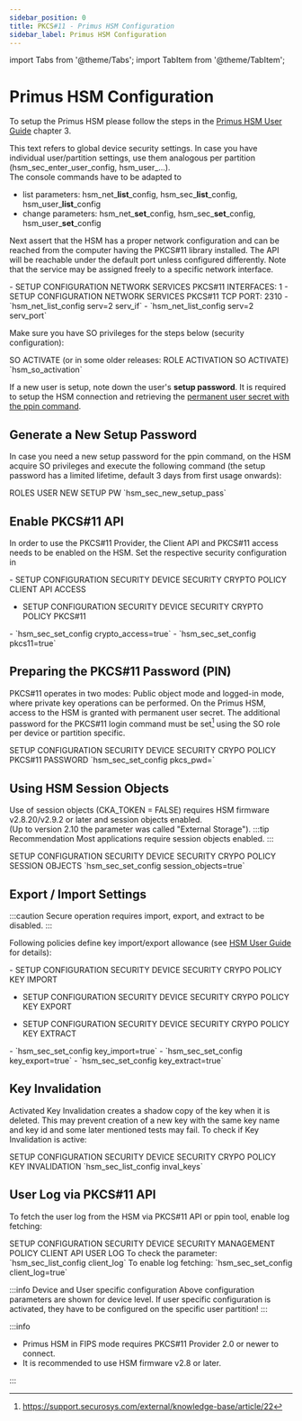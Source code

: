 ```yaml
---
sidebar_position: 0
title: PKCS#11 - Primus HSM Configuration
sidebar_label: Primus HSM Configuration
---
```


import Tabs from '@theme/Tabs';
import TabItem from '@theme/TabItem';

# Primus HSM Configuration

To setup the Primus HSM please follow the steps in the [Primus HSM User
Guide][hsm-guide] chapter 3.

This text refers to global device security settings. In case you
have individual user/partition settings, use them analogous per
partition (hsm\_sec\_enter\_user\_config, hsm_user\_\...).\
The console commands have to be adapted to

-   list parameters: hsm_net\_**list**\_config,
    hsm_sec\_**list**\_config, hsm_user\_**list**\_config
-   change parameters: hsm_net\_**set**\_config,
    hsm_sec\_**set**\_config, hsm_user\_**set**\_config

Next assert that the HSM has a proper network configuration and can be
reached from the computer having the PKCS#11 library installed. The API
will be reachable under the default port unless configured differently.
Note that the service may be assigned freely to a specific network
interface.

<Tabs groupId="ui">
<TabItem value="device" label="Device user interface" default>
- SETUP <IconNavNext/> CONFIGURATION <IconNavNext/> NETWORK <IconNavNext/> SERVICES <IconNavNext/> PKCS#11 <IconNavNext/> INTERFACES: 1  
- SETUP <IconNavNext/> CONFIGURATION <IconNavNext/> NETWORK <IconNavNext/> SERVICES <IconNavNext/> PKCS#11 <IconNavNext/> TCP PORT: 2310
</TabItem>
<TabItem value="console" label="Console interface">
- `hsm_net_list_config serv=2 serv_if`  
- `hsm_net_list_config serv=2 serv_port`
</TabItem>
</Tabs>

Make sure you have SO privileges for the steps below (security
configuration):

<Tabs groupId="ui">
<TabItem value="device" label="Device user interface" default>
SO ACTIVATE  
(or in some older releases: ROLE ACTIVATION <IconNavNext/> SO ACTIVATE)
</TabItem>
<TabItem value="console" label="Console interface">
`hsm_so_activation`
</TabItem>
</Tabs>

If a new user is setup, note down the user's **setup password**. It is
required to setup the HSM connection and retrieving the [permanent user
secret with the ppin command][permanent-secret].

## Generate a New Setup Password

In case you need a new setup password for the ppin command, on the HSM
acquire SO privileges and execute the following command (the setup
password has a limited lifetime, default 3 days from first usage
onwards):

<Tabs groupId="ui">
<TabItem value="device" label="Device user interface" default>
ROLES <IconNavNext/> USER <IconNavNext/> NEW SETUP PW
</TabItem>
<TabItem value="console" label="Console interface">
`hsm_sec_new_setup_pass`
</TabItem>
</Tabs>

## Enable PKCS#11 API

In order to use the PKCS#11 Provider, the Client API and PKCS#11 access
needs to be enabled on the HSM. Set the respective security
configuration in

<Tabs groupId="ui">
<TabItem value="device" label="Device user interface" default>
- SETUP <IconNavNext/> CONFIGURATION <IconNavNext/> SECURITY <IconNavNext/> DEVICE
  SECURITY <IconNavNext/> CRYPTO POLICY <IconNavNext/> CLIENT API ACCESS

- SETUP <IconNavNext/> CONFIGURATION <IconNavNext/> SECURITY <IconNavNext/> DEVICE
  SECURITY <IconNavNext/> CRYPTO POLICY <IconNavNext/> PKCS#11
</TabItem>
<TabItem value="console" label="Console interface">
- `hsm_sec_set_config crypto_access=true`
- `hsm_sec_set_config pkcs11=true`
</TabItem>
</Tabs>

## Preparing the PKCS#11 Password (PIN)

PKCS#11 operates in two modes: Public object mode and logged-in mode,
where private key operations can be performed. On the Primus HSM,
access to the HSM is granted with permanent user secret. The
additional password for the PKCS#11 login command must be set[^1]
using the SO role per device or partition specific.

<Tabs groupId="ui">
<TabItem value="device" label="Device user interface" default>
SETUP <IconNavNext/> CONFIGURATION <IconNavNext/> SECURITY <IconNavNext/> DEVICE
SECURITY <IconNavNext/> CRYPO POLICY <IconNavNext/> PKCS#11 PASSWORD
</TabItem>
<TabItem value="console" label="Console interface">
`hsm_sec_set_config pkcs_pwd=<password>`
</TabItem>
</Tabs>

## Using HSM Session Objects

Use of session objects (CKA_TOKEN = FALSE) requires HSM firmware
v2.8.20/v2.9.2 or later and session objects enabled.  
(Up to version 2.10 the parameter was called "External Storage").
:::tip Recommendation
Most applications require session objects enabled.
:::

<Tabs groupId="ui">
<TabItem value="device" label="Device user interface" default>
SETUP <IconNavNext/> CONFIGURATION <IconNavNext/> SECURITY <IconNavNext/> DEVICE
SECURITY <IconNavNext/> CRYPO POLICY <IconNavNext/> SESSION OBJECTS
</TabItem>
<TabItem value="console" label="Console interface">
`hsm_sec_set_config session_objects=true`
</TabItem>
</Tabs>

## Export / Import Settings
:::caution
Secure operation requires import, export, and extract to be disabled.
:::

Following policies define key import/export allowance (see [HSM User
Guide][hsm-guide] for details):

<Tabs groupId="ui">
<TabItem value="device" label="Device user interface" default>
- SETUP <IconNavNext/> CONFIGURATION <IconNavNext/> SECURITY
  <IconNavNext/> DEVICE SECURITY <IconNavNext/> CRYPO POLICY
  <IconNavNext/> KEY IMPORT

- SETUP <IconNavNext/> CONFIGURATION <IconNavNext/> SECURITY
  <IconNavNext/> DEVICE SECURITY <IconNavNext/> CRYPO POLICY
  <IconNavNext/> KEY EXPORT

- SETUP <IconNavNext/> CONFIGURATION <IconNavNext/> SECURITY
  <IconNavNext/> DEVICE SECURITY <IconNavNext/> CRYPO POLICY
  <IconNavNext/> KEY EXTRACT
</TabItem>
<TabItem value="console" label="Console interface">
- `hsm_sec_set_config key_import=true`
- `hsm_sec_set_config key_export=true`
- `hsm_sec_set_config key_extract=true`
</TabItem>
</Tabs>

## Key Invalidation

Activated Key Invalidation creates a shadow copy of the key when it is
deleted. This may prevent creation of a new key with the same key name
and key id and some later mentioned tests may fail. To check if Key
Invalidation is active:

<Tabs groupId="ui">
<TabItem value="device" label="Device user interface" default>
SETUP <IconNavNext/> CONFIGURATION <IconNavNext/> SECURITY
<IconNavNext/> DEVICE SECURITY <IconNavNext/> CRYPO POLICY
<IconNavNext/> KEY INVALIDATION
</TabItem>
<TabItem value="console" label="Console interface">
`hsm_sec_list_config inval_keys`
</TabItem>
</Tabs>

## User Log via PKCS#11 API

To fetch the user log from the HSM via PKCS#11 API or ppin tool, enable
log fetching:

<Tabs groupId="ui">
<TabItem value="device" label="Device user interface" default>
SETUP <IconNavNext/> CONFIGURATION <IconNavNext/> SECURITY
<IconNavNext/> DEVICE SECURITY <IconNavNext/> MANAGEMENT POLICY
<IconNavNext/> CLIENT API USER LOG
</TabItem>
<TabItem value="console" label="Console interface">
To check the parameter: `hsm_sec_list_config client_log`  
To enable log fetching: `hsm_sec_set_config client_log=true`
</TabItem>
</Tabs>

:::info Device and User specific configuration
Above configuration parameters are shown for device level. If user specific configuration is activated, they have to be configured on the specific user partition! 
:::

:::info

- Primus HSM in FIPS mode requires PKCS#11 Provider 2.0 or newer to connect.
- It is recommended to use HSM firmware v2.8 or later.

:::


[^1]: https://support.securosys.com/external/knowledge-base/article/22

[hsm-guide]: https://support.securosys.com/external/knowledge-base/article/63
[permanent-secret]: /pkcs/Installation/permanent_secret_management#adding-permanent-secret
